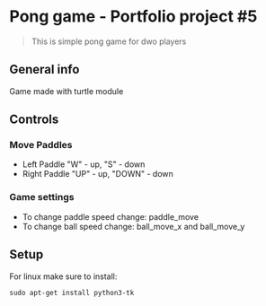 # Pong game - Portfolio project #5
> This is simple pong game for dwo players

## General info
Game made with turtle module
## Controls
### Move Paddles
* Left Paddle "W" - up, "S" - down
* Right Paddle "UP" - up, "DOWN" - down
### Game settings
* To change paddle speed change: paddle_move
* To change ball speed change: ball_move_x and ball_move_y

## Setup
For linux make sure to install:
```
sudo apt-get install python3-tk
```

